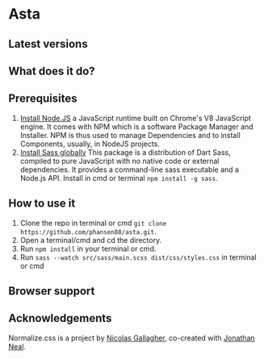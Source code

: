 # Asta

## Latest versions

## What does it do?

## Prerequisites
1. [Install Node.JS](https://nodejs.org/en/) a JavaScript runtime built on Chrome's V8 JavaScript engine. It comes with NPM which is a software Package Manager and Installer. NPM is thus used to manage Dependencies and to install Components, usually, in NodeJS projects.
2. [Install Sass globally](https://www.npmjs.com/package/sass) This package is a distribution of Dart Sass, compiled to pure JavaScript with no native code or external dependencies. It provides a command-line sass executable and a Node.js API. Install in cmd or terminal `npm install -g sass`.

## How to use it
1. Clone the repo in terminal or cmd `git clone https://github.com/phansen88/asta.git`.
2. Open a terminal/cmd and cd the directory.
3. Run `npm install` in your terminal or cmd.
4. Run `sass --watch src/sass/main.scss dist/css/styles.css` in terminal or cmd
## Browser support

## Acknowledgements

Normalize.css is a project by [Nicolas Gallagher](https://github.com/necolas),
co-created with [Jonathan Neal](https://github.com/jonathantneal).